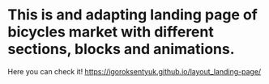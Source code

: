 # This is and adapting landing page of bicycles market with different sections, blocks and animations.
Here you can check it! https://igoroksentyuk.github.io/layout_landing-page/
